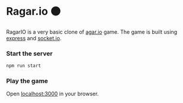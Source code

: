 # Ragar.io 🟠

RagarIO is a very basic clone of [agar.io](https://agar.io/) game. The game is built using [express](https://expressjs.com/) and [socket.io](https://socket.io/).

### Start the server

```bash
npm run start
```

### Play the game

Open [localhost:3000](http://localhost:3000) in your browser.
